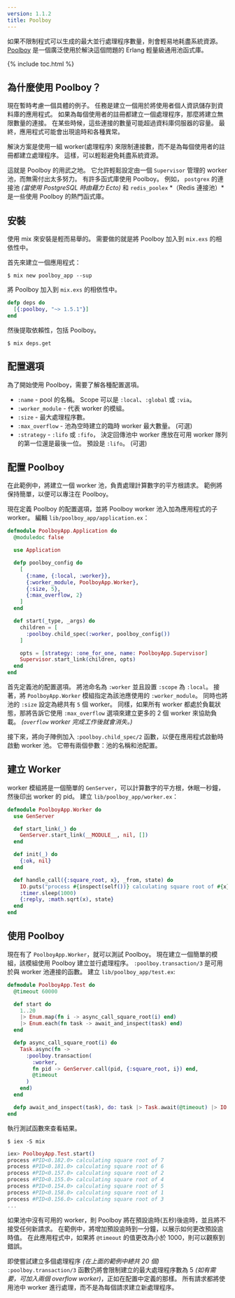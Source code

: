 ```yaml
---
version: 1.1.2
title: Poolboy
---
```


如果不限制程式可以生成的最大並行處理程序數量，則會輕易地耗盡系統資源。[Poolboy](https://github.com/devinus/poolboy) 是一個廣泛使用於解決這個問題的 Erlang 輕量級通用池函式庫。


{% include toc.html %}

## 為什麼使用 Poolboy？

現在暫時考慮一個具體的例子。
任務是建立一個用於將使用者個人資訊儲存到資料庫的應用程式。
如果為每個使用者的註冊都建立一個處理程序，那麼將建立無限數量的連接。
在某些時候，這些連接的數量可能超過資料庫伺服器的容量。
最終，應用程式可能會出現逾時和各種異常。

解決方案是使用一組 worker(處理程序) 來限制連接數，而不是為每個使用者的註冊都建立處理程序。
這樣，可以輕鬆避免耗盡系統資源。

這就是 Poolboy 的用武之地。
它允許輕鬆設定由一個 `Supervisor` 管理的 worker 池，而無需付出太多努力。
有許多函式庫使用 Poolboy。
例如， `postgrex` 的連接池 *(當使用 PostgreSQL 時由藉力 Ecto)* 和 `redis_poolex` *（Redis 連接池）*是一些使用 Poolboy 的熱門函式庫。

## 安裝

使用 mix 來安裝是輕而易舉的。
需要做的就是將 Poolboy 加入到 `mix.exs` 的相依性中。

首先來建立一個應用程式：

```shell
$ mix new poolboy_app --sup
```

將 Poolboy 加入到 `mix.exs` 的相依性中。

```elixir
defp deps do
  [{:poolboy, "~> 1.5.1"}]
end
```

然後提取依賴性，包括 Poolboy。
```shell
$ mix deps.get
```

## 配置選項

為了開始使用 Poolboy，需要了解各種配置選項。

* `:name` - pool 的名稱。
Scope 可以是 `:local`、`:global` 或 `:via`。
* `:worker_module` - 代表 worker 的模組。
* `:size` - 最大處理程序數。
* `:max_overflow` - 池為空時建立的臨時 worker 最大數量。
(可選)
* `:strategy` - `:lifo` 或 `:fifo`， 決定回傳池中 worker 應放在可用 worker 隊列的第一位還是最後一位。
預設是 `:lifo`。
(可選)

## 配置 Poolboy

在此範例中，將建立一個 worker 池，負責處理計算數字的平方根請求。
範例將保持簡單，以便可以專注在 Poolboy。

現在定義 Poolboy 的配置選項，並將 Poolboy worker 池入加為應用程式的子 worker。
編輯 `lib/poolboy_app/application.ex`：

```elixir
defmodule PoolboyApp.Application do
  @moduledoc false

  use Application

  defp poolboy_config do
    [
      {:name, {:local, :worker}},
      {:worker_module, PoolboyApp.Worker},
      {:size, 5},
      {:max_overflow, 2}
    ]
  end

  def start(_type, _args) do
    children = [
      :poolboy.child_spec(:worker, poolboy_config())
    ]

    opts = [strategy: :one_for_one, name: PoolboyApp.Supervisor]
    Supervisor.start_link(children, opts)
  end
end
```

首先定義池的配置選項。
將池命名為 `:worker` 並且設置 `:scope` 為 `:local`。
接著，將 `PoolboyApp.Worker` 模組指定為該池應使用的 `:worker_module`。
同時也將池的 `:size` 設定為總共有 `5` 個 worker。
同樣，如果所有 worker 都處於負載狀態，那將告訴它使用 `:max_overflow` 選項來建立更多的 2 個 worker 來協助負載。
*(`overflow` worker 完成工作後就會消失。)*

接下來，將向子陣例加入 `:poolboy.child_spec/2` 函數，以便在應用程式啟動時啟動 worker 池。
它帶有兩個參數：池的名稱和池配置。

## 建立 Worker
worker 模組將是一個簡單的 `GenServer`，可以計算數字的平方根，休眠一秒鐘，然後印出 worker 的 pid。
建立 `lib/poolboy_app/worker.ex`：

```elixir
defmodule PoolboyApp.Worker do
  use GenServer

  def start_link(_) do
    GenServer.start_link(__MODULE__, nil, [])
  end

  def init(_) do
    {:ok, nil}
  end

  def handle_call({:square_root, x}, _from, state) do
    IO.puts("process #{inspect(self())} calculating square root of #{x}")
    :timer.sleep(1000)
    {:reply, :math.sqrt(x), state}
  end
end
```

## 使用 Poolboy

現在有了 `PoolboyApp.Worker`，就可以測試 Poolboy。
現在建立一個簡單的模組，該模組使用 Poolboy 建立並行處理程序。
`:poolboy.transaction/3` 是可用於與 worker 池連接的函數。
建立 `lib/poolboy_app/test.ex`:

```elixir
defmodule PoolboyApp.Test do
  @timeout 60000

  def start do
    1..20
    |> Enum.map(fn i -> async_call_square_root(i) end)
    |> Enum.each(fn task -> await_and_inspect(task) end)
  end

  defp async_call_square_root(i) do
    Task.async(fn ->
      :poolboy.transaction(
        :worker,
        fn pid -> GenServer.call(pid, {:square_root, i}) end,
        @timeout
      )
    end)
  end

  defp await_and_inspect(task), do: task |> Task.await(@timeout) |> IO.inspect()
end
```

執行測試函數來查看結果。

```shell
$ iex -S mix
```

```elixir
iex> PoolboyApp.Test.start()
process #PID<0.182.0> calculating square root of 7
process #PID<0.181.0> calculating square root of 6
process #PID<0.157.0> calculating square root of 2
process #PID<0.155.0> calculating square root of 4
process #PID<0.154.0> calculating square root of 5
process #PID<0.158.0> calculating square root of 1
process #PID<0.156.0> calculating square root of 3
...
```

如果池中沒有可用的 worker，則 Poolboy 將在預設逾時(五秒)後逾時，並且將不接受任何新請求。
在範例中，將增加預設逾時到一分鐘，以展示如何更改預設逾時值。
在此應用程式中，如果將 `@timeout` 的值更改為小於 1000，則可以觀察到錯誤。

即使嘗試建立多個處理程序 *(在上面的範例中總共 20 個)* `:poolboy.transaction/3` 函數仍將會限制建立的最大處理程序數為 5 *(如有需要，可加入兩個 overflow worker)*，正如在配置中定義的那樣。
所有請求都將使用池中 worker 進行處理，而不是為每個請求建立新處理程序。